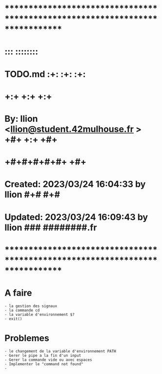 # **************************************************************************** #
#                                                                              #
#                                                         :::      ::::::::    #
#    TODO.md                                            :+:      :+:    :+:    #
#                                                     +:+ +:+         +:+      #
#    By: llion <llion@student.42mulhouse.fr >       +#+  +:+       +#+         #
#                                                 +#+#+#+#+#+   +#+            #
#    Created: 2023/03/24 16:04:33 by llion             #+#    #+#              #
#    Updated: 2023/03/24 16:09:43 by llion            ###   ########.fr        #
#                                                                              #
# **************************************************************************** #


# A faire

	- la gestion des signaux
	- la commande cd
	- la variable d'environnement $?
	- exit()

# Problemes

	- le changement de la variable d'environnement PATH
	- Gerer le pipe a la fin d'un input
	- Gerer la commande vide ou avec espaces
	- Implementer le "command not found"
	- 
